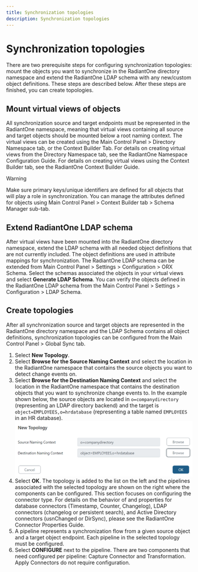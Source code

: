 ```yaml
---
title: Synchronization topologies
description: Synchronization topologies
---
```


# Synchronization topologies

There are two prerequisite steps for configuring synchronization topologies: mount the objects you want to synchronize in the RadiantOne directory namespace and extend the RadiantOne LDAP schema with any new/custom object definitions. These steps are described below. After these steps are finished, you can create topologies.

## Mount virtual views of objects

All synchronization source and target endpoints must be represented in the RadiantOne namespace, meaning that virtual views containing all source and target objects should be mounted below a root naming context. The virtual views can be created using the Main Control Panel > Directory Namespace tab, or the Context Builder Tab. For details on creating virtual views from the Directory Namespace tab, see the RadiantOne Namespace Configuration Guide. For details on creating virtual views using the Context Builder tab, see the RadiantOne Context Builder Guide.

>[!warning]
>Make sure primary keys/unique identifiers are defined for all objects that will play a role in synchronization. You can manage the attributes defined for objects using Main Control Panel > Context Builder tab > Schema Manager sub-tab.

## Extend RadiantOne LDAP schema 

After virtual views have been mounted into the RadiantOne directory namespace, extend the LDAP schema with all needed object definitions that are not currently included. The object definitions are used in attribute mappings for synchronization. The RadiantOne LDAP schema can be extended from Main Control Panel > Settings > Configuration > ORX Schema. Select the schemas associated the objects in your virtual views and select **Generate LDAP Schema**. You can verify the objects defined in the RadiantOne LDAP schema from the Main Control Panel > Settings > Configuration > LDAP Schema.

## Create topologies

After all synchronization source and target objects are represented in the RadiantOne directory namespace and the LDAP Schema contains all object definitions, synchronization topologies can be configured from the Main Control Panel > Global Sync tab.

1. Select **New Topology**.
1. Select **Browse for the Source Naming Context** and select the location in the RadiantOne namespace that contains the source objects you want to detect change events on.
1. Select **Browse for the Destination Naming Context** and select the location in the RadiantOne namespace that contains the destination objects that you want to synchronize change events to. In the example shown below, the source objects are located in `o=companydirectory` (representing an LDAP directory backend) and the target is `object=EMPLOYEES,o=hrdatabase` (representing a table named `EMPLOYEES` in an HR database).
    ![Example Topology Definition](../media/image22.png)
1. Select **OK**. The topology is added to the list on the left and the pipelines associated with the selected topology are shown on the right where the components can be configured.
This section focuses on configuring the connector type. For details on the behavior of and properties for database connectors (Timestamp, Counter, Changelog), LDAP connectors (changelog or persistent search), and Active Directory connectors (usnChanged or DirSync), please see the RadiantOne Connector Properties Guide.
1. A pipeline represents a synchronization flow from a given source object and a target object endpoint. Each pipeline in the selected topology must be configured.
1. Select **CONFIGURE** next to the pipeline. There are two components that need configured per pipeline: Capture Connector and Transformation. Apply Connectors do not require configuration.
